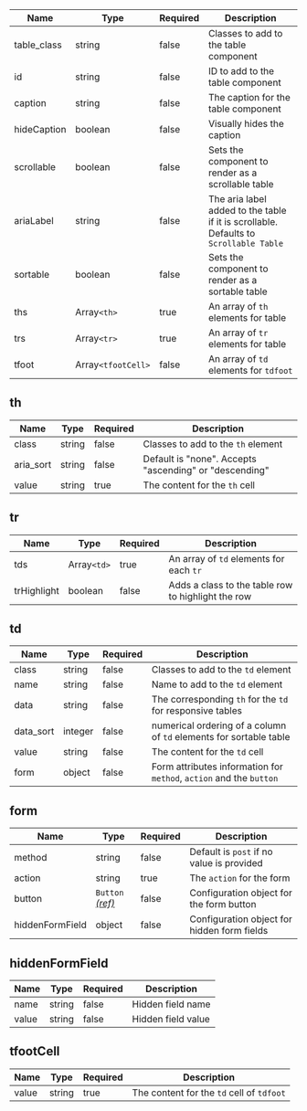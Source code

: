 | Name        | Type               | Required | Description                                                                           |
| ----------- | ------------------ | -------- | ------------------------------------------------------------------------------------- |
| table_class | string             | false    | Classes to add to the table component                                                 |
| id          | string             | false    | ID to add to the table component                                                      |
| caption     | string             | false    | The caption for the table component                                                   |
| hideCaption | boolean            | false    | Visually hides the caption                                                            |
| scrollable  | boolean            | false    | Sets the component to render as a scrollable table                                    |
| ariaLabel   | string             | false    | The aria label added to the table if it is scrollable. Defaults to `Scrollable Table` |
| sortable    | boolean            | false    | Sets the component to render as a sortable table                                      |
| ths         | Array`<th>`        | true     | An array of `th` elements for table                                                   |
| trs         | Array`<tr>`        | true     | An array of `tr` elements for table                                                   |
| tfoot       | Array`<tfootCell>` | false    | An array of `td` elements for `tdfoot`                                                |

## th

| Name      | Type   | Required | Description                                            |
| --------- | ------ | -------- | ------------------------------------------------------ |
| class     | string | false    | Classes to add to the `th` element                     |
| aria_sort | string | false    | Default is "none". Accepts "ascending" or "descending" |
| value     | string | true     | The content for the `th` cell                          |

## tr

| Name        | Type        | Required | Description                                        |
| ----------- | ----------- | -------- | -------------------------------------------------- |
| tds         | Array`<td>` | true     | An array of `td` elements for each `tr`            |
| trHighlight | boolean     | false    | Adds a class to the table row to highlight the row |

## td

| Name      | Type    | Required | Description                                                         |
| --------- | ------- | -------- | ------------------------------------------------------------------- |
| class     | string  | false    | Classes to add to the `td` element                                  |
| name      | string  | false    | Name to add to the `td` element                                     |
| data      | string  | false    | The corresponding `th` for the `td` for responsive tables           |
| data_sort | integer | false    | numerical ordering of a column of `td` elements for sortable table  |
| value     | string  | false    | The content for the `td` cell                                       |
| form      | object  | false    | Form attributes information for `method`, `action` and the `button` |

## form

| Name            | Type                                   | Required | Description                                 |
| --------------- | -------------------------------------- | -------- | ------------------------------------------- |
| method          | string                                 | false    | Default is `post` if no value is provided   |
| action          | string                                 | true     | The `action` for the form                   |
| button          | `Button` [_(ref)_](/components/button) | false    | Configuration object for the form button    |
| hiddenFormField | object                                 | false    | Configuration object for hidden form fields |

## hiddenFormField

| Name  | Type   | Required | Description        |
| ----- | ------ | -------- | ------------------ |
| name  | string | false    | Hidden field name  |
| value | string | false    | Hidden field value |

## tfootCell

| Name  | Type   | Required | Description                               |
| ----- | ------ | -------- | ----------------------------------------- |
| value | string | true     | The content for the `td` cell of `tdfoot` |
